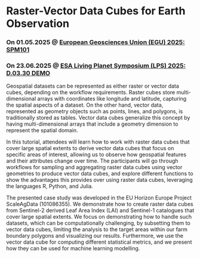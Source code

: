 # Raster-Vector Data Cubes for Earth Observation
### On 01.05.2025 @ [European Geosciences Union (EGU) 2025: SPM101](https://meetingorganizer.copernicus.org/EGU25/session/55010)
### On 23.06.2025 @ [ESA Living Planet Symposium (LPS) 2025: D.03.30 DEMO](https://lps25.esa.int/programme/programme-session/?id=F8A45A91-6492-462A-8FAB-C97EF4E61E4A)

Geospatial datasets can be represented as either raster or vector data cubes, depending on the workflow requirements. Raster cubes store multi-dimensional arrays with coordinates like longitude and latitude, capturing the spatial aspects of a dataset. On the other hand, vector data, represented as geometry objects such as points, lines, and polygons, is traditionally stored as tables. Vector data cubes generalize this concept by having multi-dimensional arrays that include a geometry dimension to represent the spatial domain. 

In this tutorial, attendees will learn how to work with raster data cubes that cover large spatial extents to derive vector data cubes that focus on specific areas of interest, allowing us to observe how geospatial features and their attributes change over time. The participants will go through workflows for sampling and aggregating raster data cubes using vector geometries to produce vector data cubes, and explore different functions to show the advantages this provides over using raster data cubes, leveraging the languages R, Python, and Julia.

The presented case study was developed in the EU Horizon Europe Project ScaleAgData (101086355). We demonstrate how to create raster data cubes from Sentinel-2 derived Leaf Area Index (LAI) and Sentinel-1 catalogues that cover large spatial extents. We focus on demonstrating how to handle such datasets, which can be computationally challenging, by subsetting them to vector data cubes, limiting the analysis to the target areas within our farm boundary polygons and visualizing our results. Furthermore, we use the vector data cube for computing different statistical metrics, and we present how they can be used for machine learning modelling.
